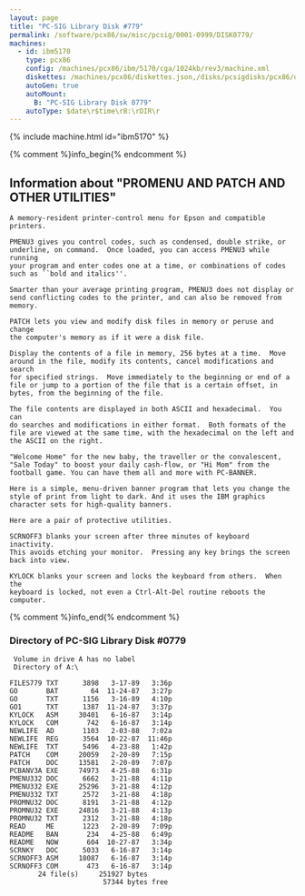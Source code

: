 ```yaml
---
layout: page
title: "PC-SIG Library Disk #779"
permalink: /software/pcx86/sw/misc/pcsig/0001-0999/DISK0779/
machines:
  - id: ibm5170
    type: pcx86
    config: /machines/pcx86/ibm/5170/cga/1024kb/rev3/machine.xml
    diskettes: /machines/pcx86/diskettes.json,/disks/pcsigdisks/pcx86/diskettes.json
    autoGen: true
    autoMount:
      B: "PC-SIG Library Disk 0779"
    autoType: $date\r$time\rB:\rDIR\r
---
```


{% include machine.html id="ibm5170" %}

{% comment %}info_begin{% endcomment %}

## Information about "PROMENU AND PATCH AND OTHER UTILITIES"

    A memory-resident printer-control menu for Epson and compatible
    printers.
    
    PMENU3 gives you control codes, such as condensed, double strike, or
    underline, on command.  Once loaded, you can access PMENU3 while running
    your program and enter codes one at a time, or combinations of codes
    such as ``bold and italics''.
    
    Smarter than your average printing program, PMENU3 does not display or
    send conflicting codes to the printer, and can also be removed from
    memory.
    
    PATCH lets you view and modify disk files in memory or peruse and change
    the computer's memory as if it were a disk file.
    
    Display the contents of a file in memory, 256 bytes at a time.  Move
    around in the file, modify its contents, cancel modifications and search
    for specified strings.  Move immediately to the beginning or end of a
    file or jump to a portion of the file that is a certain offset, in
    bytes, from the beginning of the file.
    
    The file contents are displayed in both ASCII and hexadecimal.  You can
    do searches and modifications in either format.  Both formats of the
    file are viewed at the same time, with the hexadecimal on the left and
    the ASCII on the right.
    
    "Welcome Home" for the new baby, the traveller or the convalescent,
    "Sale Today" to boost your daily cash-flow, or "Hi Mom" from the
    football game. You can have them all and more with PC-BANNER.
    
    Here is a simple, menu-driven banner program that lets you change the
    style of print from light to dark. And it uses the IBM graphics
    character sets for high-quality banners.
    
    Here are a pair of protective utilities.
    
    SCRNOFF3 blanks your screen after three minutes of keyboard inactivity.
    This avoids etching your monitor.  Pressing any key brings the screen
    back into view.
    
    KYLOCK blanks your screen and locks the keyboard from others.  When the
    keyboard is locked, not even a Ctrl-Alt-Del routine reboots the
    computer.
{% comment %}info_end{% endcomment %}


### Directory of PC-SIG Library Disk #0779

     Volume in drive A has no label
     Directory of A:\

    FILES779 TXT      3898   3-17-89   3:36p
    GO       BAT        64  11-24-87   3:27p
    GO       TXT      1156   3-16-89   4:10p
    GO1      TXT      1387  11-24-87   3:37p
    KYLOCK   ASM     30401   6-16-87   3:14p
    KYLOCK   COM       742   6-16-87   3:14p
    NEWLIFE  AD       1103   2-03-88   7:02a
    NEWLIFE  REG      3564  10-22-87  11:46p
    NEWLIFE  TXT      5496   4-23-88   1:42p
    PATCH    COM     20059   2-20-89   7:15p
    PATCH    DOC     13581   2-20-89   7:07p
    PCBANV3A EXE     74973   4-25-88   6:31p
    PMENU332 DOC      6662   3-21-88   4:11p
    PMENU332 EXE     25296   3-21-88   4:12p
    PMENU332 TXT      2572   3-21-88   4:18p
    PROMNU32 DOC      8191   3-21-88   4:12p
    PROMNU32 EXE     24816   3-21-88   4:13p
    PROMNU32 TXT      2312   3-21-88   4:18p
    READ     ME       1223   2-20-89   7:09p
    README   BAN       234   4-25-88   6:49p
    README   NOW       604  10-27-87   3:34p
    SCRNKY   DOC      5033   6-16-87   3:14p
    SCRNOFF3 ASM     18087   6-16-87   3:14p
    SCRNOFF3 COM       473   6-16-87   3:14p
           24 file(s)     251927 bytes
                           57344 bytes free
